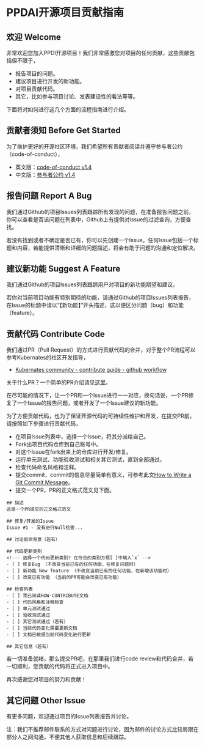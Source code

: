 # PPDAI开源项目贡献指南


## 欢迎 Welcome

非常欢迎您加入PPDI开源项目！我们非常感激您对项目的任何贡献，这些贡献包括但不限于，
- 报告项目的问题。
- 建议项目进行开发的新功能。
- 对项目贡献代码。
- 其它，比如参与项目讨论、发表建设性的看法等等。

下面将对如何进行这几个方面的流程指南进行介绍。

## 贡献者须知 Before Get Started
为了维护更好的开源社区环境，我们希望所有贡献者阅读并遵守参与者公约（code-of-conduct），
- 英文版：[code-of-conduct v1.4](https://www.contributor-covenant.org/version/1/4/code-of-conduct.html)
- 中文版：[参与者公约 v1.4](https://www.contributor-covenant.org/zh-cn/version/1/4/code-of-conduct.html)

## 报告问题 Report A Bug
我们通过Github的项目Issues列表跟踪所有发现的问题，在准备报告问题之前，你可以查看是否该问题在列表中，Github上有提供对issue的过滤查询，方便查找。

若没有找到或者不确定是否已有，你可以先创建一个Issue。任何Issue包括一个标题和内容，若能提供清晰和详细的问题描述，将会有助于问题的沟通和定位解决。

## 建议新功能 Suggest A Feature
我们通过Github的项目Issues列表跟踪用户对项目的新功能期望和建议。

若你对当前项目功能有特别期待的功能，请通过Github的项目Issues列表报告，在Issue的标题中请以“【新功能】”开头描述，这以便区分问题（bug）和功能（feature）。

## 贡献代码 Contribute Code
我们通过PR（Pull Request）的方式进行贡献代码的合并，对于整个PR流程可以参考Kubernates的社区开发指导，
- [Kubernates community - contribute guide - github workflow](https://github.com/kubernetes/community/blob/master/contributors/guide/github-workflow.md)

关于什么PR？一个简单的PR介绍请见[这里](https://help.github.com/articles/about-pull-requests/)。

在尽可能的情况下，让一个PR和一个Issue进行一一对应，换句话说，一个PR修复了一个Issue的报告问题，或者开发了一个Issue建议的新功能。

为了方便贡献代码，也为了保证开源代码的可持续性维护和开发，在提交PR前，请按照如下步骤进行贡献代码，
- 在项目Issue列表中，选择一个Issue，将其分派给自己。
- Fork出项目代码仓库到自己账号中。
- 对这个Issue在fork出来上的仓库进行开发/修复。
- 运行单元测试、功能验收测试和相关其它测试，直到全部通过。
- 检查代码命名风格和注释。
- 提交commit，commit的信息尽量简单有意义，可参考此文[How to Write a Git Commit Message](https://chris.beams.io/posts/git-commit/)。
- 提交一个PR，PR的正文格式范文见下面。

```
## 描述
这是一个PR提交的正文格式范文

## 修复/开发的Issue
Issue #1 - 没有进行Null检查...

## 讨论前后背景（若有）

## 代码更新类别
<!--- 选择一个代码更新类别? 在符合的类别方框[ ]中填入`x` -->
- [ ] 修复Bug （不改变当前已有的任何功能，在修复问题时）
- [ ] 新功能 New feature （不改变当前已有的任何功能，在新增该功能时）
- [ ] 改变已有功能 （当前的PR可能会改变已有功能）

## 检查列表
- [ ] 我已阅读HOW-CONTRIBUTE文档
- [ ] 代码风格和注释检查
- [ ] 单元测试通过
- [ ] 验收测试通过
- [ ] 其它测试通过（若有）
- [ ] 当前代码变化需要更新文档
- [ ] 文档已根据当前代码变化进行更新

## 其它信息（若有）

```
若一切准备就绪，那么提交PR吧，在那里我们进行code review和代码合并，若一切顺利，您贡献的代码将正式进入项目中。

再次感谢您对项目的努力和贡献！

## 其它问题 Other Issue
有更多问题，欢迎通过项目的Issue列表报告并讨论。

注：我们不推荐邮件联系的方式对问题进行讨论，因为邮件的讨论方式比较局限在部分人之间沟通，不便其他人获取信息和后续跟踪。

